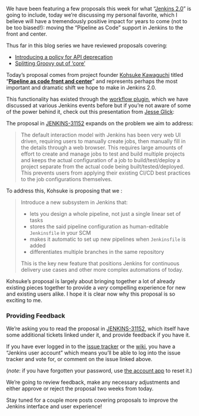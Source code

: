 We have been featuring a few proposals this week for what “[Jenkins 2.0](https://wiki.jenkins-ci.org/display/JENKINS/Jenkins+2.0)” is going to include, today we’re discussing my personal favorite, which I believe will have a tremendously positive impact for years to come (not to be too biased!): moving the “Pipeline as Code” support in Jenkins to the front and center.

Thus far in this blog series we have reviewed proposals covering:

- [Introducing a policy for API deprecation](/content/jenkins-20-proposal-introduce-policy-api-deprecation)
- [Splitting Groovy out of ‘core’](/content/jenkins-20-proposal-split-groovy-out-core)

Today’s proposal comes from project founder [Kohsuke Kawaguchi](https://github.com/kohsuke) titled “**[Pipeline as code front and center](https://issues.jenkins-ci.org/browse/JENKINS-31152)**” and represents perhaps the most important and dramatic shift we hope to make in Jenkins 2.0.

This functionality has existed through the [workflow plugin](https://wiki.jenkins-ci.org/display/JENKINS/Workflow+Plugin), which we have discussed at various Jenkins events before but if you’re not aware of some of the power behind it, check out this presentation from [Jesse Glick](https://github.com/jglick):

The proposal in [JENKINS-31152](https://issues.jenkins-ci.org/browse/JENKINS-31152) expands on the problem we aim to address:

> The default interaction model with Jenkins has been very web UI driven, requiring users to manually create jobs, then manually fill in the details through a web browser. This requires large amounts of effort to create and manage jobs to test and build multiple projects and keeps the actual configuration of a job to build/test/deploy a project separate from the actual code being built/tested/deployed. This prevents users from applying their existing CI/CD best practices to the job configurations themselves.

To address this, Kohsuke is proposing that we :

> Introduce a new subsystem in Jenkins that:
>
> - lets you design a whole pipeline, not just a single linear set of tasks
> - stores the said pipeline configuration as human-editable `Jenkinsfile` in your SCM
> - makes it automatic to set up new pipelines when `Jenkinsfile` is added
> - differentiates multiple branches in the same repository
>
> This is the key new feature that positions Jenkins for continuous delivery use cases and other more complex automations of today.

Kohsuke’s proposal is largely about bringing together a lot of already existing pieces together to provide a _very_ compelling experience for new and existing users alike. I hope it is clear now why this proposal is so exciting to me.

### Providing Feedback

We’re asking you to read the proposal in [JENKINS-31152](https://issues.jenkins-ci.org/browse/JENKINS-31152), which itself have some additional tickets linked under it, and provide feedback if you have it.

If you have ever logged in to the [issue tracker](https://issues.jenkins-ci.org) or the [wiki](https://wiki.jenkins-ci.org/), you have a “Jenkins user account” which means you’ll be able to log into the issue tracker and vote for, or comment on the issue linked above.

(_note_: if you have forgotten your password, use [the account app](https://jenkins-ci.org/account/) to reset it.)

We’re going to review feedback, make any necessary adjustments and either approve or reject the proposal two weeks from today.

Stay tuned for a couple more posts covering proposals to improve the Jenkins interface and user experience!
